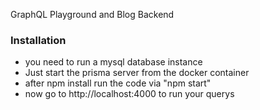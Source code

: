 GraphQL Playground and Blog Backend

### Installation

- you need to run a mysql database instance
- Just start the prisma server from the docker container
- after npm install run the code via "npm start"
- now go to http://localhost:4000 to run your querys
